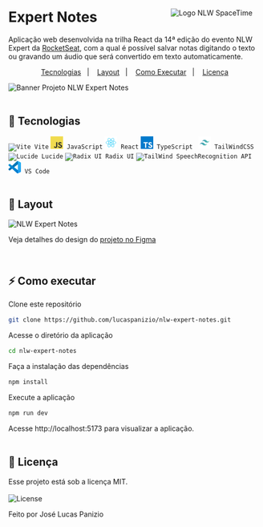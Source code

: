 <!-- 
<p>
  <img src="https://i.postimg.cc/HnHjH416/rocketseat-logo.png" alt="Logo RocketSeat" width="200" align="left" style="padding-top:13px">
  <img src="https://i.postimg.cc/m2pHLtyQ/nlw-expert.png" alt="Logo NLW SpaceTime" tittle="Logo NLW Expert" width="180" align="right">
</p>
<br>
-->

<div>
  <img src="https://i.postimg.cc/m2pHLtyQ/nlw-expert.png" alt="Logo NLW SpaceTime" tittle="Logo NLW Expert" width="180" align="right">
  <h1 align="left">Expert Notes</h1>
</div>
<p align="left">
  Aplicação web desenvolvida na trilha React da 14ª edição do evento NLW Expert da <a href="https://www.rocketseat.com.br/">RocketSeat</a>, com a qual é possível salvar notas digitando o texto ou gravando um áudio que será convertido em texto automaticamente.
</p>

<p align="center">
  <a href="#-tecnologias">Tecnologias</a>&nbsp;&nbsp;&nbsp;|&nbsp;&nbsp;&nbsp;
  <a href="#-layout">Layout</a>&nbsp;&nbsp;&nbsp;|&nbsp;&nbsp;&nbsp;
  <a href="#-como-executar">Como Executar</a>&nbsp;&nbsp;&nbsp;|&nbsp;&nbsp;&nbsp;
  <a href="#-licença">Licença</a>
</p>

<img src="https://github.com/lucaspanizio/nlw-expert-notes/assets/32407181/d30d8507-2327-4c0d-b495-e9f19190783a)" alt="Banner Projeto NLW Expert Notes" title="Banner Projeto NLW Expert Notes">
<br><br>

<!-- 
## 💻 Projeto
-->

## 🚀 Tecnologias
<div>
  <code><img height="25px" src="https://github.com/marwin1991/profile-technology-icons/assets/62091613/b40892ef-efb8-4b0e-a6b5-d1cfc2f3fc35" alt="Vite" /> Vite</code>
  <code><img height="25px" src="https://raw.githubusercontent.com/github/explore/80688e429a7d4ef2fca1e82350fe8e3517d3494d/topics/javascript/javascript.png" alt="JavaScript"> JavaScript</code>
  <code><img height="25px" src="https://raw.githubusercontent.com/github/explore/80688e429a7d4ef2fca1e82350fe8e3517d3494d/topics/react/react.png" alt="React"> React</code>
  <code><img height="25px" src="https://raw.githubusercontent.com/github/explore/80688e429a7d4ef2fca1e82350fe8e3517d3494d/topics/typescript/typescript.png" alt="TypeScript"> TypeScript </code>
  <code><img height="25px" src="https://raw.githubusercontent.com/github/explore/80688e429a7d4ef2fca1e82350fe8e3517d3494d/topics/tailwind/tailwind.png" alt="TailWind"> TailWindCSS </code>
  <code><img height="25px" src="https://images.opencollective.com/lucide-icons/9fe79a6/logo/256.png" alt="Lucide"> Lucide</code>
  <code><img height="25px" src="https://avatars.githubusercontent.com/u/75042455?s=200&v=4" alt="Radix UI"> Radix UI</code> 
  <code><img height="25px" src="https://i.postimg.cc/h42nSbgv/speech-recognition-logo3.png" alt="TailWind"> SpeechRecognition API</code> 
  <code><img height="25px" src="https://raw.githubusercontent.com/github/explore/80688e429a7d4ef2fca1e82350fe8e3517d3494d/topics/visual-studio-code/visual-studio-code.png" alt="VS Code"> VS Code</code>  
</div>
<br>

## 🎯 Layout
<img src="https://github.com/lucaspanizio/nlw-expert-notes/assets/32407181/fdce046a-5626-4793-9bdd-67ee14a8d87e" alt="NLW Expert Notes" tittle="Web" width="800">
<p>Veja detalhes do design do <a href="href="https://www.figma.com/community/file/1336456128647909148/nlw-expert-notes">projeto no Figma</a></p>
<br>

## ⚡ Como executar 

Clone este repositório

```bash
git clone https://github.com/lucaspanizio/nlw-expert-notes.git
```

Acesse o diretório da aplicação

```bash
cd nlw-expert-notes
```

Faça a instalação das dependências

```bash
npm install
```

Execute a aplicação

```bash
npm run dev
```

Acesse http://localhost:5173 para visualizar a aplicação.
<br><br>

<!-- 
## 🔮 Implementações futuras:
- [ ] edição de nota gravada
- [ ] guardar nota com audio e reproduzí-lo
- [ ] guardar nota mista com audio e texto
<br> 
-->

<!-- Licenças -->
##  📝 Licença
Esse projeto está sob a licença MIT. </br></br>
<img alt="License" src="https://img.shields.io/static/v1?label=license&message=MIT&color=49AA26&labelColor=000000"> 

<!--
## Autor
<img
style="border-radius: 50%;"
src="https://avatars.githubusercontent.com/lucaspanizio"
width="100px;"
title="Foto de José Lucas Panizio"
alt="Foto de José Lucas Panizio"
/>
-->

Feito por José Lucas Panizio
